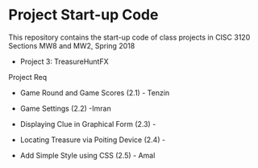 # Project Start-up Code

This repository contains the start-up code of class projects in
CISC 3120 Sections MW8 and MW2, Spring 2018


- Project 3: TreasureHuntFX

Project Req

- Game Round and Game Scores (2.1) - Tenzin  

- Game Settings (2.2) -Imran

- Displaying Clue in Graphical Form (2.3) -

- Locating Treasure via Poiting Device (2.4) -

- Add Simple Style using CSS (2.5) - Amal


